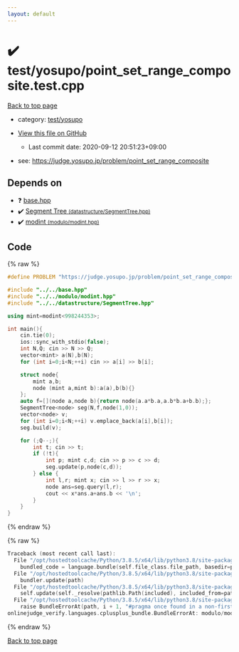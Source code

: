 ```yaml
---
layout: default
---
```


<!-- mathjax config similar to math.stackexchange -->
<script type="text/javascript" async
  src="https://cdnjs.cloudflare.com/ajax/libs/mathjax/2.7.5/MathJax.js?config=TeX-MML-AM_CHTML">
</script>
<script type="text/x-mathjax-config">
  MathJax.Hub.Config({
    TeX: { equationNumbers: { autoNumber: "AMS" }},
    tex2jax: {
      inlineMath: [ ['$','$'] ],
      processEscapes: true
    },
    "HTML-CSS": { matchFontHeight: false },
    displayAlign: "left",
    displayIndent: "2em"
  });
</script>

<script type="text/javascript" src="https://cdnjs.cloudflare.com/ajax/libs/jquery/3.4.1/jquery.min.js"></script>
<script src="https://cdn.jsdelivr.net/npm/jquery-balloon-js@1.1.2/jquery.balloon.min.js" integrity="sha256-ZEYs9VrgAeNuPvs15E39OsyOJaIkXEEt10fzxJ20+2I=" crossorigin="anonymous"></script>
<script type="text/javascript" src="../../../assets/js/copy-button.js"></script>
<link rel="stylesheet" href="../../../assets/css/copy-button.css" />


# :heavy_check_mark: test/yosupo/point_set_range_composite.test.cpp

<a href="../../../index.html">Back to top page</a>

* category: <a href="../../../index.html#0b58406058f6619a0f31a172defc0230">test/yosupo</a>
* <a href="{{ site.github.repository_url }}/blob/master/test/yosupo/point_set_range_composite.test.cpp">View this file on GitHub</a>
    - Last commit date: 2020-09-12 20:51:23+09:00


* see: <a href="https://judge.yosupo.jp/problem/point_set_range_composite">https://judge.yosupo.jp/problem/point_set_range_composite</a>


## Depends on

* :question: <a href="../../../library/base.hpp.html">base.hpp</a>
* :heavy_check_mark: <a href="../../../library/datastructure/SegmentTree.hpp.html">Segment Tree <small>(datastructure/SegmentTree.hpp)</small></a>
* :heavy_check_mark: <a href="../../../library/modulo/modint.hpp.html">modint <small>(modulo/modint.hpp)</small></a>


## Code

<a id="unbundled"></a>
{% raw %}
```cpp
#define PROBLEM "https://judge.yosupo.jp/problem/point_set_range_composite"

#include "../../base.hpp"
#include "../../modulo/modint.hpp"
#include "../../datastructure/SegmentTree.hpp"

using mint=modint<998244353>;

int main(){
    cin.tie(0);
    ios::sync_with_stdio(false);
    int N,Q; cin >> N >> Q;
    vector<mint> a(N),b(N);
    for (int i=0;i<N;++i) cin >> a[i] >> b[i];

    struct node{
        mint a,b;
        node (mint a,mint b):a(a),b(b){}
    };
    auto f=[](node a,node b){return node(a.a*b.a,a.b*b.a+b.b);};
    SegmentTree<node> seg(N,f,node(1,0));
    vector<node> v;
    for (int i=0;i<N;++i) v.emplace_back(a[i],b[i]);
    seg.build(v);

    for (;Q--;){
        int t; cin >> t;
        if (!t){
            int p; mint c,d; cin >> p >> c >> d;
            seg.update(p,node(c,d));
        } else {
            int l,r; mint x; cin >> l >> r >> x;
            node ans=seg.query(l,r);
            cout << x*ans.a+ans.b << '\n';
        }
    }
}
```
{% endraw %}

<a id="bundled"></a>
{% raw %}
```cpp
Traceback (most recent call last):
  File "/opt/hostedtoolcache/Python/3.8.5/x64/lib/python3.8/site-packages/onlinejudge_verify/docs.py", line 349, in write_contents
    bundled_code = language.bundle(self.file_class.file_path, basedir=pathlib.Path.cwd())
  File "/opt/hostedtoolcache/Python/3.8.5/x64/lib/python3.8/site-packages/onlinejudge_verify/languages/cplusplus.py", line 185, in bundle
    bundler.update(path)
  File "/opt/hostedtoolcache/Python/3.8.5/x64/lib/python3.8/site-packages/onlinejudge_verify/languages/cplusplus_bundle.py", line 399, in update
    self.update(self._resolve(pathlib.Path(included), included_from=path))
  File "/opt/hostedtoolcache/Python/3.8.5/x64/lib/python3.8/site-packages/onlinejudge_verify/languages/cplusplus_bundle.py", line 310, in update
    raise BundleErrorAt(path, i + 1, "#pragma once found in a non-first line")
onlinejudge_verify.languages.cplusplus_bundle.BundleErrorAt: modulo/modint.hpp: line 5: #pragma once found in a non-first line

```
{% endraw %}

<a href="../../../index.html">Back to top page</a>

